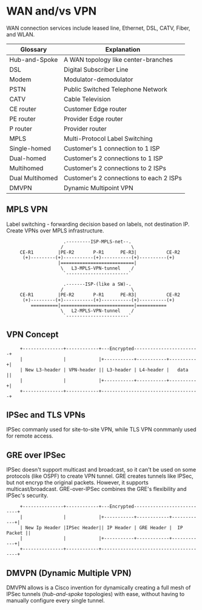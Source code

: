 # WAN and/vs VPN

WAN connection services include leased line, Ethernet, DSL, CATV, Fiber, and WLAN.

  Glossary         | Explanation
  -----------------|------------
  Hub-and-Spoke    | A WAN topology like center-branches
  DSL              | Digital Subscriber Line
  Modem            | Modulator-demodulator
  PSTN             | Public Switched Telephone Network
  CATV             | Cable Television
  CE router        | Customer Edge router
  PE router        | Provider Edge router
  P router         | Provider router
  MPLS             | Multi-Protocol Label Switching
  Single-homed     | Customer's 1 connection to 1 ISP
  Dual-homed       | Customer's 2 connections to 1 ISP
  Multihomed       | Customer's 2 connections to 2 ISPs
  Dual Multihomed  | Customer's 2 connections to each 2 ISPs
  DMVPN            | Dynamic Multipoint VPN
  
## MPLS VPN
Label switching - forwarding decision based on labels, not destination IP.
Create VPNs over MPLS infrastructure.
```  
                     .---------ISP-MPLS-net--.
                    /                         \
     CE-R1         |PE-R2       P-R1      PE-R3|           CE-R2
      (+)---------(+)-----------(+)-----------(+)----------(+)
                   |===========================|
                    \   L3-MPLS-VPN-tunnel    /
                     `-----------------------`

                     .-------ISP-(like a SW)-.
                    /                         \
     CE-R1         |PE-R2       P-R1      PE-R3|           CE-R2
      (+)---------(+)-----------(+)-----------(+)----------(+)
         ==========|===========================|===========
                    \   L2-MPLS-VPN-tunnel    /
                     `-----------------------`
```

## VPN Concept
```
     +---------------+------------+---Encrypted------------------------+
     |               |            |+-----------+-----------+----------+|
     | New L3-header | VPN-header || L3-header | L4-header |   data   ||
     |               |            |+-----------+-----------+----------+|
     +---------------+------------+------------------------------------+
```
## IPSec and TLS VPNs
IPSec commanly used for site-to-site VPN, while TLS VPN conmmanly used for remote access.

## GRE over IPSec
IPSec doesn't support multicast and broadcast, so it can't be used on some protocols (like OSPF) to create VPN tunnel.
GRE creates tunnels like IPSec, but not encryp the original packets. However, it supports multicast/broadcast.
GRE-over-IPSec combines the GRE's flexibility and IPSec's security.
```
     +---------------+------------+---Encrypted---------------------------+
     |               |            |+-----------+------------+------------+|
     | New Ip Header |IPSec Header|| IP Header | GRE Header |  IP Packet ||
     |               |            |+-----------+------------+------------+|
     +---------------+------------+---------------------------------------+
```
## DMVPN (Dynamic Multiple VPN)
DMVPN allows is a Cisco invention for dynamically creating a full mesh of IPSec tunnels (_hub-and-spoke_ topologies) with ease, without having to manually configure every single tunnel.
